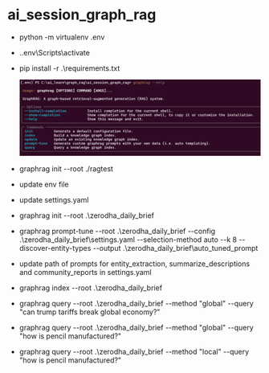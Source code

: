 # ai_session_graph_rag

- python -m virtualenv .env  

- .\.env\Scripts\activate  

- pip install -r .\requirements.txt  

    ![GraphRAG Help](./img/graphrag_help.png)

- graphrag init --root ./ragtest

- update env file

- update settings.yaml

- graphrag init --root .\zerodha_daily_brief

- graphrag prompt-tune --root .\zerodha_daily_brief --config .\zerodha_daily_brief\settings.yaml --selection-method auto --k 8 --discover-entity-types --output .\zerodha_daily_brief\auto_tuned_prompt

- update path of prompts for entity_extraction, summarize_descriptions and community_reports in settings.yaml

- graphrag index --root .\zerodha_daily_brief

- graphrag query --root .\zerodha_daily_brief --method "global" --query "can trump tariffs break global economy?"

- graphrag query --root .\zerodha_daily_brief --method "global" --query "how is pencil manufactured?"

- graphrag query --root .\zerodha_daily_brief --method "local" --query "how is pencil manufactured?"